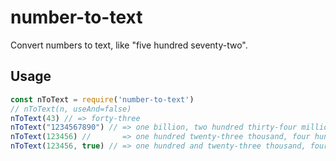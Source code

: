 # number-to-text
Convert numbers to text, like "five hundred seventy-two".
## Usage
```js
const nToText = require('number-to-text')
// nToText(n, useAnd=false)
nToText(43) // => forty-three
nToText("1234567890") // => one billion, two hundred thirty-four million, five hundred sixty-seven thousand, eight hundred ninety
nToText(123456) //       => one hundred twenty-three thousand, four hundred fifty-six
nToText(123456, true) // => one hundred and twenty-three thousand, four hundred and fifty-six
```
